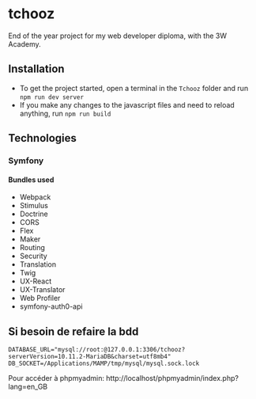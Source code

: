 # tchooz

End of the year project for my web developer diploma, with the 3W Academy.

## Installation

- To get the project started, open a terminal in the `Tchooz` folder and run `npm run dev server`
- If you make any changes to the javascript files and need to reload anything, run `npm run build`

## Technologies

### Symfony

#### Bundles used

- Webpack
- Stimulus
- Doctrine
- CORS
- Flex
- Maker
- Routing
- Security
- Translation
- Twig
- UX-React
- UX-Translator
- Web Profiler
- symfony-auth0-api

## Si besoin de refaire la bdd
`DATABASE_URL="mysql://root:@127.0.0.1:3306/tchooz?serverVersion=10.11.2-MariaDB&charset=utf8mb4"
DB_SOCKET=/Applications/MAMP/tmp/mysql/mysql.sock.lock`

Pour accéder à phpmyadmin: http://localhost/phpmyadmin/index.php?lang=en_GB
